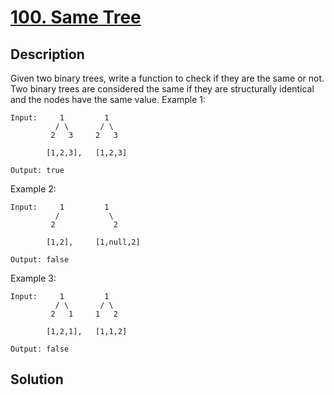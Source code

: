 # [100. Same Tree](https://leetcode.com/problems/same-tree)

## Description

Given two binary trees, write a function to check if they are the same or not.
Two binary trees are considered the same if they are structurally identical and the nodes have the same value.
Example 1:
```
Input:     1         1
          / \       / \
         2   3     2   3

        [1,2,3],   [1,2,3]

Output: true
```
Example 2:
```
Input:     1         1
          /           \
         2             2

        [1,2],     [1,null,2]

Output: false
```
Example 3:
```
Input:     1         1
          / \       / \
         2   1     1   2

        [1,2,1],   [1,1,2]

Output: false
```
## Solution

